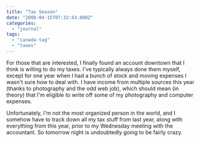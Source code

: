 ```yaml
---
title: "Tax Season"
date: "2008-04-15T07:32:43.000Z"
categories: 
  - "journal"
tags: 
  - "canada-tag"
  - "taxes"
---
```


For those that are interested, I finally found an account downtown that I think is willing to do my taxes. I've typically always done them myself, except for one year when I had a bunch of stock and moving expenses I wasn't sure how to deal with. I have income from multiple sources this year (thanks to photography and the odd web job), which should mean (in theory) that I'm eligible to write off some of my photography and computer expenses.

Unfortunately, I'm not the most organized person in the world, and I somehow have to track down all my tax stuff from last year, along with everything from this year, prior to my Wednesday meeting with the accountant. So tomorrow night is undoubtedly going to be fairly crazy.
